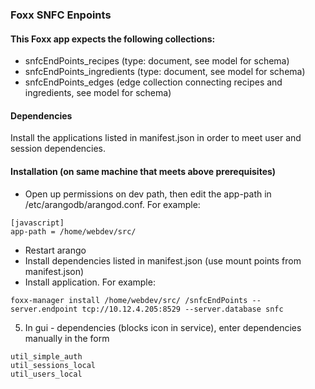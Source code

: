 
### Foxx SNFC Enpoints

#### This Foxx app expects the following collections:
 - snfcEndPoints_recipes (type: document, see model for schema)
 - snfcEndPoints_ingredients (type: document, see model for schema)
 - snfcEndPoints_edges (edge collection connecting recipes and ingredients, see model for schema)

#### Dependencies
Install the applications listed in manifest.json in order to meet user and session dependencies.

#### Installation (on same machine that meets above prerequisites)

 - Open up permissions on dev path, then edit the app-path in /etc/arangodb/arangod.conf. For example:
```
[javascript]
app-path = /home/webdev/src/
```
 - Restart arango
 - Install dependencies listed in manifest.json (use mount points from manifest.json)
 - Install application. For example:
```
foxx-manager install /home/webdev/src/ /snfcEndPoints --server.endpoint tcp://10.12.4.205:8529 --server.database snfc
```
 5. In gui - dependencies (blocks icon in service), enter dependencies manually in the form
```
util_simple_auth  
util_sessions_local
util_users_local
```